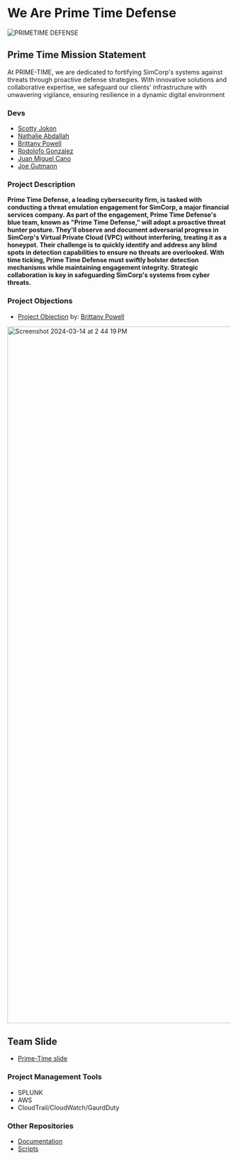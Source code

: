 # We Are Prime Time Defense

![PRIMETIME DEFENSE](<PRIME TIME.png>)

## Prime Time Mission Statement
At PRIME-TIME, we are dedicated to fortifying SimCorp's systems against threats through proactive defense strategies. With innovative solutions and collaborative expertise, we safeguard our clients' infrastructure with unwavering vigilance, ensuring resilience in a dynamic digital environment

### Devs

- [Scotty Jokon](https://www.linkedin.com/in/scottyjokon/)
- [Nathalie Abdallah](https://www.linkedin.com/in/nataliabdallah/)
- [Brittany Powell](https://www.linkedin.com/in/brittanyjohnson1404/)
- [Rodolofo Gonzalez](https://www.linkedin.com/in/rgonzo1355/)
- [Juan Miguel Cano](https://www.linkedin.com/in/juan-cano-3021578/)
- [Joe Gutmann](https://www.linkedin.com/in/joegutmann/)


### Project Description
**Prime Time Defense, a leading cybersecurity firm, is tasked with conducting a threat emulation engagement for SimCorp, a major financial services company. As part of the engagement, Prime Time Defense's blue team, known as "Prime Time Defense," will adopt a proactive threat hunter posture. They'll observe and document adversarial progress in SimCorp's Virtual Private Cloud (VPC) without interfering, treating it as a honeypot. Their challenge is to quickly identify and address any blind spots in detection capabilities to ensure no threats are overlooked. With time ticking, Prime Time Defense must swiftly bolster detection mechanisms while maintaining engagement integrity. Strategic collaboration is key in safeguarding SimCorp's systems from cyber threats.**

### Project Objections
- [Project Objection](PrimeTime-Objectives.md) by: [Brittany Powell](https://github.com/Bmjohnson87)

<img width="1573" alt="Screenshot 2024-03-14 at 2 44 19 PM" src="https://github.com/PRIME-TIME-Defense/401FinalProject/assets/143548087/3f344bda-63a1-4d3d-a818-c7c544f41e09">

## Team Slide
- [Prime-Time slide](https://docs.google.com/presentation/d/1zaCPbFnbqMIyAIHtUVqfTDB549ItnrttLIhiqUStrbg/edit?usp=sharing)

### Project Management Tools
- SPLUNK
- AWS
- CloudTrail/CloudWatch/GaurdDuty


### Other Repositories

- [Documentation](https://github.com/PRIME-TIME-Defense/Documentations)
- [Scripts](https://github.com/PRIME-TIME-Defense/Scripts)
